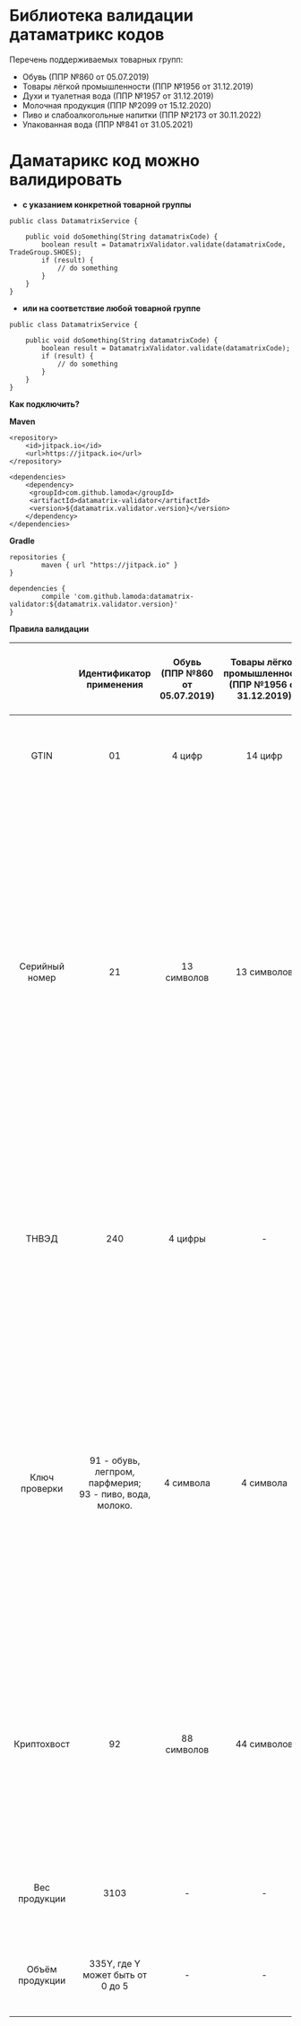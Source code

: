 # Библиотека валидации датаматрикс кодов

Перечень поддерживаемых товарных групп:

* Обувь (ППР №860 от 05.07.2019)
* Товары лёгкой промышленности (ППР №1956 от 31.12.2019)
* Духи и туалетная вода (ППР №1957 от 31.12.2019)
* Молочная продукция (ППР №2099 от 15.12.2020)
* Пиво и слабоалкогольные напитки (ППР №2173 от 30.11.2022)
* Упакованная вода (ППР №841 от 31.05.2021)

# Даматарикс код можно валидировать

* **с указанием конкретной товарной группы**

```
public class DatamatrixService {

    public void doSomething(String datamatrixCode) {
        boolean result = DatamatrixValidator.validate(datamatrixCode, TradeGroup.SHOES);
        if (result) {
            // do something
        }
    }
}
```

* **или на соответствие любой товарной группе**

```
public class DatamatrixService {

    public void doSomething(String datamatrixCode) {
        boolean result = DatamatrixValidator.validate(datamatrixCode);
        if (result) {
            // do something
        }
    }
}
```

**Как подключить?**

**Maven**

```
<repository>
    <id>jitpack.io</id>
    <url>https://jitpack.io</url>
</repository>

<dependencies>
    <dependency>
     <groupId>com.github.lamoda</groupId>
     <artifactId>datamatrix-validator</artifactId>
     <version>${datamatrix.validator.version}</version>
    </dependency>
</dependencies>

```

**Gradle**

```
repositories {
        maven { url "https://jitpack.io" }
}

dependencies {
        compile 'com.github.lamoda:datamatrix-validator:${datamatrix.validator.version}'
}
```

**Правила валидации**

|  | Идентификатор применения | Обувь <br>(ППР №860 от 05.07.2019) | Товары лёгкой промышленности<br> (ППР №1956 от 31.12.2019) | Духи и туалетная вода<br> (ППР №1957 от 31.12.2019) | Пиво и слабоалкогольные напитки <br>(ППР №2173 от 30.11.2022) | Упакованная вода <br>(ППР №841 от 31.05.2021) | Молочная продукция <br>(ППР №2099 от 15.12.2020) | Обязательность | Правила валидации |
|:---:|:---:|:---:|:---:|:---:|:---:|:---:|:---:|:---:|:---:|
| GTIN | 01 | 4 цифр | 14 цифр | 14 цифр | 14 цифр | 14 цифр | 14 цифр | Обязателен для всех товарных групп  | * Идентификатор применения<br>* Кол-во символов (14)<br>* Что состоит только из цифр |
| Серийный номер | 21 | 13 символов | 13 символов | 13 символов | 7 символов | 13 символов | 6 символов | Обязателен для всех товарных групп  | * Идентификатор применения<br>* Кол-во символов (6 - молоко, 7 - пиво, 13 - остальная продукция)<br>* Отсутствие кириллицы,<br>* Наличие спец-символов согласно таблицы спецификации GS1 The GS1 subset of International Standard ISO/IEC 646<br>* Наличие в конце символа- разделителя GS (опционально, может быть, может отсутствовать) |
| ТНВЭД | 240 | 4 цифры | - | - | - | - | - | Опционален для обуви | * Идентификатор применения<br>* Кол-во символов (4)<br>* Что состоит только из цифр<br>* Наличие в конце символа- разделителя GS (опционально, может быть, может отсутствовать) |
| Ключ проверки | 91 - обувь, легпром, парфмерия;<br>93 - пиво, вода, молоко. | 4 символа | 4 символа | 4 символа | 4 символа | 4 символа | 4 символа | Обязателен для всех товарных групп | * Идентификатор применения<br>* Кол-во символов (4)<br>* Отсутствие кириллицы<br>* Наличие спец-символов согласно таблицы спецификации GS1 The GS1 subset of International Standard ISO/IEC 646<br>* Наличие в конце символа- разделителя GS (опционально, может быть, может отсутствовать) |
| Криптохвост | 92 | 88 символов | 44 символов | 44 символов | - | - | - | Обязателен для обуви, легпрома и парфюмерии | * Идентификатор применения<br>* Кол-во символов (88 или 44)<br>* Отсутствие кириллицы<br>* Наличие спец-символов согласно таблицы спецификации GS1 The GS1 subset of International Standard ISO/IEC 646 |
| Вес продукции | 3103 | - | - | - | - | - | 6 символов | Опционален для молока | * Идентификатор применения<br>* Кол-во символов (6)<br>* Только цифры |
| Объём продукции | 335Y, где Y может быть от 0 до 5 | - | - | - | 6 символов | - | - | Опционален для пива | * Идентификатор применения<br>* Кол-во символов (6)<br>* Только цифры |